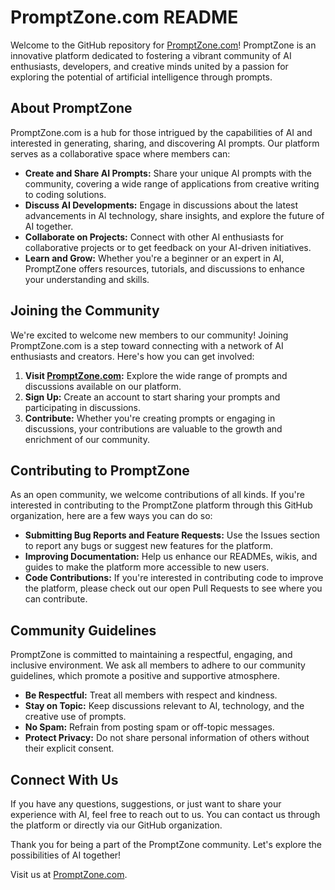 # PromptZone.com README

Welcome to the GitHub repository for [PromptZone.com](https://promptzone.com)! PromptZone is an innovative platform dedicated to fostering a vibrant community of AI enthusiasts, developers, and creative minds united by a passion for exploring the potential of artificial intelligence through prompts.

## About PromptZone

PromptZone.com is a hub for those intrigued by the capabilities of AI and interested in generating, sharing, and discovering AI prompts. Our platform serves as a collaborative space where members can:

- **Create and Share AI Prompts:** Share your unique AI prompts with the community, covering a wide range of applications from creative writing to coding solutions.
- **Discuss AI Developments:** Engage in discussions about the latest advancements in AI technology, share insights, and explore the future of AI together.
- **Collaborate on Projects:** Connect with other AI enthusiasts for collaborative projects or to get feedback on your AI-driven initiatives.
- **Learn and Grow:** Whether you're a beginner or an expert in AI, PromptZone offers resources, tutorials, and discussions to enhance your understanding and skills.

## Joining the Community

We're excited to welcome new members to our community! Joining PromptZone.com is a step toward connecting with a network of AI enthusiasts and creators. Here's how you can get involved:

1. **Visit [PromptZone.com](https://promptzone.com):** Explore the wide range of prompts and discussions available on our platform.
2. **Sign Up:** Create an account to start sharing your prompts and participating in discussions.
3. **Contribute:** Whether you're creating prompts or engaging in discussions, your contributions are valuable to the growth and enrichment of our community.

## Contributing to PromptZone

As an open community, we welcome contributions of all kinds. If you're interested in contributing to the PromptZone platform through this GitHub organization, here are a few ways you can do so:

- **Submitting Bug Reports and Feature Requests:** Use the Issues section to report any bugs or suggest new features for the platform.
- **Improving Documentation:** Help us enhance our READMEs, wikis, and guides to make the platform more accessible to new users.
- **Code Contributions:** If you're interested in contributing code to improve the platform, please check out our open Pull Requests to see where you can contribute.

## Community Guidelines

PromptZone is committed to maintaining a respectful, engaging, and inclusive environment. We ask all members to adhere to our community guidelines, which promote a positive and supportive atmosphere.

- **Be Respectful:** Treat all members with respect and kindness.
- **Stay on Topic:** Keep discussions relevant to AI, technology, and the creative use of prompts.
- **No Spam:** Refrain from posting spam or off-topic messages.
- **Protect Privacy:** Do not share personal information of others without their explicit consent.

## Connect With Us

If you have any questions, suggestions, or just want to share your experience with AI, feel free to reach out to us. You can contact us through the platform or directly via our GitHub organization.

Thank you for being a part of the PromptZone community. Let's explore the possibilities of AI together!

Visit us at [PromptZone.com](https://promptzone.com).
